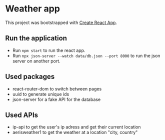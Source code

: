 # Weather app

This project was bootstrapped with [Create React App](https://github.com/facebook/create-react-app).

## Run the application

- Run `npm start` to run the react app.
- Run `npx json-server --watch data/db.json --port 8000` to run the json server on another port.

## Used packages

- react-router-dom to switch between pages
- uuid to generate unique ids
- json-server for a fake API for the database

## Used APIs

- ip-api to get the user's ip adress and get their current location
- aerisweather1 to get the weather at a location "city, country"

